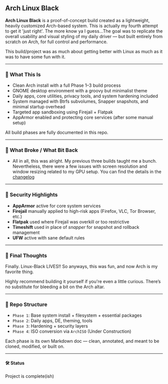 ## Arch Linux Black

**Arch Linux Black** is a proof-of-concept build created as a lightweight, heavily customized Arch-based system. This is actually my fourth attempt to get it 'just right'.
The more know ya I guess...The goal was to replicate the overall usability and visual styling of my daily driver — but built entirely from scratch on Arch, for full control and performance.

This build/project was as much about getting better with Linux as much as it was to have some fun with it.

---

### 🧱 What This Is

- Clean Arch install with a full Phase 1–3 build process
- GNOME desktop environment with a groovy but minimalist theme
- Daily apps, core utilities, privacy tools, and system hardening included
- System managed with Btrfs subvolumes, Snapper snapshots, and minimal startup overhead
- Targeted app sandboxing using Firejail + Flatpak
- AppArmor enabled and protecting core services (after some manual setup)

All build phases are fully documented in this repo.

---

### 🧪 What Broke / What Bit Back

- All in all, this was alright. My previous three builds taught me a bunch. Nevertheless, there were a few issues with screen resolution and window resizing related to my GPU setup. You can find the details in the [changelog](https://github.com/RogueWizard42/linux_labs/blob/main/OS_Builds/arch-linux/Linux-Black-Phase1-changelog.md)

---

### 🔐 Security Highlights

- **AppArmor** active for core system services
- **Firejail** manually applied to high-risk apps (Firefox, VLC, Tor Browser, etc.)
- **Flatpak** used where Firejail was overkill or too restrictive
- **Timeshift** used in place of *snapper* for snapshot and rollback management
- **UFW** active with sane default rules

---

### 🧠 Final Thoughts

Finally. Linux-Black LIVES!! So anyways, this was fun, and now Arch is my favorite thing.

Highly recommend building it yourself if you're even a little curious. There’s no substitute for bleeding a bit on the Arch altar.

---

### 📁 Repo Structure

- `Phase 1`: Base system install + filesystem + essential packages
- `Phase 2`: Daily apps, DE, theming, tools
- `Phase 3`: Hardening + security layers
- `Phase 4`: ISO conversion via `ArchISO` (Under Construction)

Each phase is its own Markdown doc — clean, annotated, and meant to be cloned, modified, or built on.

---

#### 🛠️ Status

Project is complete(ish) 

